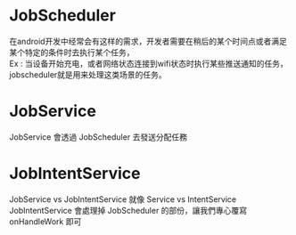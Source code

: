 # JobScheduler
在android开发中经常会有这样的需求，开发者需要在稍后的某个时间点或者满足某个特定的条件时去执行某个任务，  
Ex : 当设备开始充电，或者网络状态连接到wifi状态时执行某些推送通知的任务，jobscheduler就是用来处理这类场景的任务。

# JobService
JobService 會透過 JobScheduler 去發送分配任務

# JobIntentService
JobService vs JobIntentService 就像 Service vs IntentService  
JobIntentService 會處理掉 JobScheduler 的部份，讓我們專心覆寫 onHandleWork 即可
